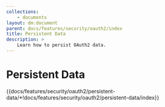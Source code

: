 ```yaml
---
collections: 
    - documents
layout: dm:document
parent: docs/features/security/oauth2/index
title: Persistent Data
description: >
    Learn how to persist OAuth2 data.
---
```


# Persistent Data

{{docs/features/security/oauth2/persistent-data/*!docs/features/security/oauth2/persistent-data/index}}
